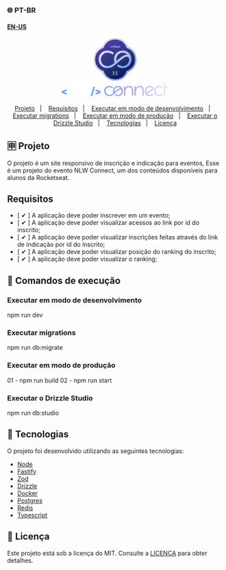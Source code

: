 ### 🌐 PT-BR
#### [EN-US](https://github.com/ArthurFakhouri/nlw-connect-server/blob/main/READMEENUS.md)

<div align="center">
    <img alt="nlw-co" title="#nlw-co" src=".github/favicon.webp" width="100px" />
</div>
<div align="center">
    <img alt="nlw-connect" title="#nlw-connect" src=".github/logo.svg" width="250px" />
</div>

<p align="center">
  <a href="#-projeto">Projeto</a>&nbsp;&nbsp;&nbsp;|&nbsp;&nbsp;&nbsp;
  <a href="#requisitos">Requisitos</a>&nbsp;&nbsp;&nbsp;|&nbsp;&nbsp;&nbsp;
  <a href="#executar-em-modo-de-desenvolvimento">Executar em modo de desenvolvimento</a>&nbsp;&nbsp;&nbsp;|&nbsp;&nbsp;&nbsp;
  <a href="#executar-migrations">Executar migrations</a>&nbsp;&nbsp;&nbsp;|&nbsp;&nbsp;&nbsp;
  <a href="#executar-em-modo-de-produção">Executar em modo de produção</a>&nbsp;&nbsp;&nbsp;|&nbsp;&nbsp;&nbsp;
  <a href="#executar-o-drizzle-studio">Executar o Drizzle Studio</a>&nbsp;&nbsp;&nbsp;|&nbsp;&nbsp;&nbsp;
  <a href="#-tecnologias">Tecnologias</a>&nbsp;&nbsp;&nbsp;|&nbsp;&nbsp;&nbsp;
  <a href="#memo-licença">Licença</a>
</p>

## 🈸 Projeto

O projeto é um site responsivo de inscrição e indicação para eventos, Esse é um projeto do evento NLW Connect, um dos conteúdos disponíveis para alunos da Rocketseat.

## Requisitos

- [ ✔ ] A aplicação deve poder inscrever em um evento;
- [ ✔ ] A aplicação deve poder visualizar acessos ao link por id do inscrito;
- [ ✔ ] A aplicação deve poder visualizar inscrições feitas através do link de indicação por id do inscrito;
- [ ✔ ] A aplicação deve poder visualizar posição do ranking do inscrito;
- [ ✔ ] A aplicação deve poder visualizar o ranking;

## 🔧 Comandos de execução

### Executar em modo de desenvolvimento
npm run dev

### Executar migrations
npm run db:migrate

### Executar em modo de produção
01 - npm run build
02 - npm run start

### Executar o Drizzle Studio
npm run db:studio

## 🚀 Tecnologias

O projeto foi desenvolvido utilizando as seguintes tecnologias:

- [Node](https://nodejs.org)
- [Fastify](https://fastify.dev)
- [Zod](https://zod.dev)
- [Drizzle](https://orm.drizzle.team)
- [Docker](https://www.docker.com)
- [Postgres](https://www.postgresql.org)
- [Redis](https://redis.io)
- [Typescript](https://www.typescriptlang.org)

## :memo: Licença
Este projeto está sob a licença do MIT. Consulte a [LICENÇA](LICENSE) para obter detalhes.
